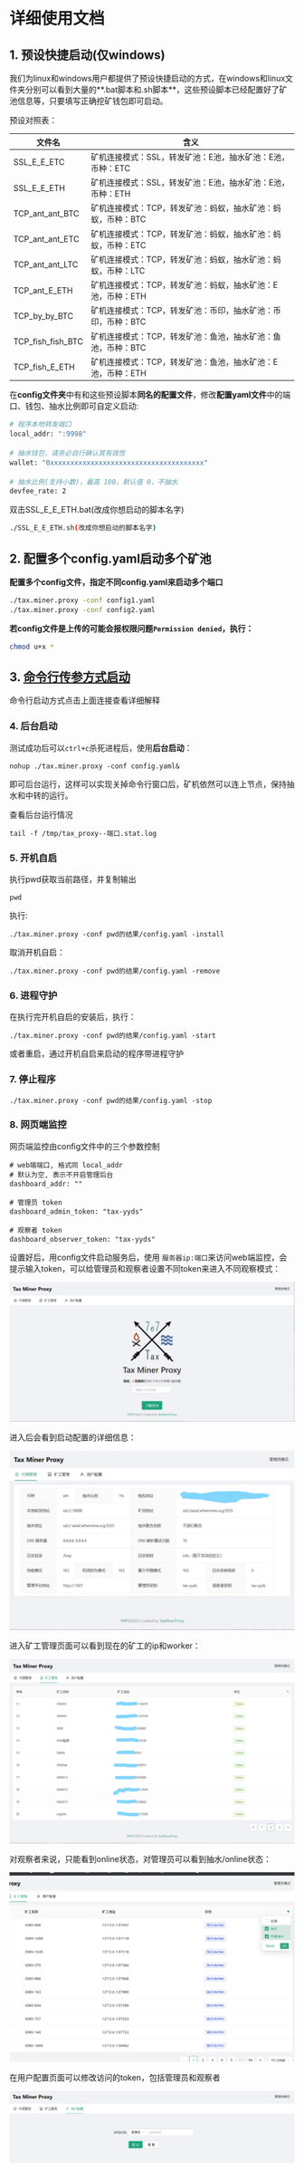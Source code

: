 # 详细使用文档

## 1. 预设快捷启动(仅windows)

我们为linux和windows用户都提供了预设快捷启动的方式，在windows和linux文件夹分别可以看到大量的**.bat脚本和.sh脚本**，这些预设脚本已经配置好了矿池信息等，只要填写正确挖矿钱包即可启动。

预设对照表：

| 文件名            | 含义                                                         |
| ----------------- | ------------------------------------------------------------ |
| SSL_E_E_ETC       | 矿机连接模式：SSL，转发矿池：E池，抽水矿池：E池，币种：ETC   |
| SSL_E_E_ETH       | 矿机连接模式：SSL，转发矿池：E池，抽水矿池：E池，币种：ETH   |
| TCP_ant_ant_BTC   | 矿机连接模式：TCP，转发矿池：蚂蚁，抽水矿池：蚂蚁，币种：BTC |
| TCP_ant_ant_ETC   | 矿机连接模式：TCP，转发矿池：蚂蚁，抽水矿池：蚂蚁，币种：ETC |
| TCP_ant_ant_LTC   | 矿机连接模式：TCP，转发矿池：蚂蚁，抽水矿池：蚂蚁，币种：LTC |
| TCP_ant_E_ETH     | 矿机连接模式：TCP，转发矿池：蚂蚁，抽水矿池：E池，币种：ETH  |
| TCP_by_by_BTC     | 矿机连接模式：TCP，转发矿池：币印，抽水矿池：币印，币种：BTC |
| TCP_fish_fish_BTC | 矿机连接模式：TCP，转发矿池：鱼池，抽水矿池：鱼池，币种：BTC |
| TCP_fish_E_ETH    | 矿机连接模式：TCP，转发矿池：鱼池，抽水矿池：E池，币种：ETH  |

在**config文件夹**中有和这些预设脚本**同名的配置文件**，修改**配置yaml文件**中的端口、钱包、抽水比例即可自定义启动:

```bash
# 程序本地转发端口
local_addr: ":9998"

# 抽水钱包，请务必自行确认其有效性
wallet: "0xxxxxxxxxxxxxxxxxxxxxxxxxxxxxxxxxxxxxx"

# 抽水比例(支持小数)，最高 100，默认值 0，不抽水
devfee_rate: 2
```

双击SSL_E_E_ETH.bat(改成你想启动的脚本名字)

```bash
./SSL_E_E_ETH.sh(改成你想启动的脚本名字)
```

## 2. 配置多个config.yaml启动多个矿池

**配置多个config文件，指定不同config.yaml来启动多个端口**

```bash
./tax.miner.proxy -conf config1.yaml
./tax.miner.proxy -conf config2.yaml
```

**若config文件是上传的可能会报权限问题```Permission denied```，执行：**

```bash
chmod u+x *
```

## 3. [命令行传参方式启动](old_readme.md)

命令行启动方式点击上面连接查看详细解释

### 4. 后台启动

测试成功后可以``ctrl+c``杀死进程后，使用**后台启动**：

```
nohup ./tax.miner.proxy -conf config.yaml&
```

即可后台运行，这样可以实现关掉命令行窗口后，矿机依然可以连上节点，保持抽水和中转的运行。

查看后台运行情况

```
tail -f /tmp/tax_proxy--端口.stat.log
```

### 5. 开机自启

执行pwd获取当前路径，并复制输出

```
pwd
```

执行:

```
./tax.miner.proxy -conf pwd的结果/config.yaml -install
```

取消开机自启：

```
./tax.miner.proxy -conf pwd的结果/config.yaml -remove
```

### 6. 进程守护

在执行完开机自启的安装后，执行：

```
./tax.miner.proxy -conf pwd的结果/config.yaml -start
```

或者重启，通过开机自启来启动的程序带进程守护

### 7. 停止程序

```
./tax.miner.proxy -conf pwd的结果/config.yaml -stop
```

### 8. 网页端监控

网页端监控由config文件中的三个参数控制

```
# web端端口, 格式同 local_addr
# 默认为空, 表示不开启管理后台
dashboard_addr: ""

# 管理员 token
dashboard_admin_token: "tax-yyds"

# 观察者 token
dashboard_observer_token: "tax-yyds"
```

设置好后，用config文件启动服务后，使用 ```服务器ip:端口```来访问web端监控，会提示输入token，可以给管理员和观察者设置不同token来进入不同观察模式：

![](images/1644855681.jpg)

进入后会看到启动配置的详细信息：

![](images/2.jpg)

进入矿工管理页面可以看到现在的矿工的ip和worker：

![](images/3.jpg)

对观察者来说，只能看到online状态，对管理员可以看到抽水/online状态：

![](images/5.png)

在用户配置页面可以修改访问的token，包括管理员和观察者

![](images/4.png)
